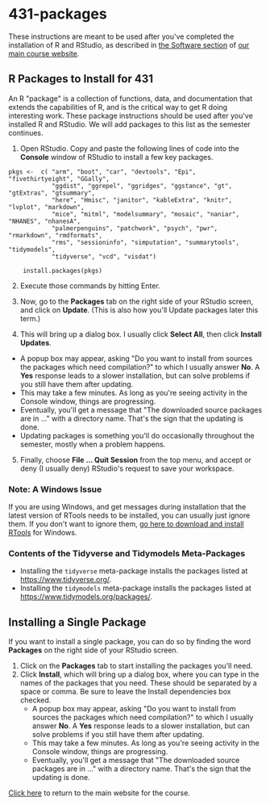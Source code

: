 # 431-packages

These instructions are meant to be used after you've completed the installation of R and RStudio, as described in [the Software section](https://thomaselove.github.io/431-2023/software.html) of [our main course website](https://thomaselove.github.io/431-2023).

## R Packages to Install for 431

An R "package" is a collection of functions, data, and documentation that extends the capabilities of R, and is the critical way to get R doing interesting work. These package instructions should be used after you've installed R and RStudio. We will add packages to this list as the semester continues.

1. Open RStudio. Copy and paste the following lines of code into the **Console** window of RStudio to install a few key packages.

```
pkgs <-  c( "arm", "boot", "car", "devtools", "Epi", "fivethirtyeight", "GGally",
            "ggdist", "ggrepel", "ggridges", "ggstance", "gt", "gtExtras", "gtsummary", 
            "here", "Hmisc", "janitor", "kableExtra", "knitr", "lvplot", "markdown", 
            "mice", "mitml", "modelsummary", "mosaic", "naniar", "NHANES", "nhanesA",
            "palmerpenguins", "patchwork", "psych", "pwr", "rmarkdown", "rmdformats",
            "rms", "sessioninfo", "simputation", "summarytools", "tidymodels",
            "tidyverse", "vcd", "visdat")

    install.packages(pkgs)
```

2.  Execute those commands by hitting Enter.

3.  Now, go to the **Packages** tab on the right side of your RStudio screen, and click on **Update**. (This is also how you'll Update packages later this term.)

4.  This will bring up a dialog box. I usually click **Select All**, then click **Install Updates**. 
- A popup box may appear, asking "Do you want to install from sources the packages which need compilation?" to which I usually answer **No**. A **Yes** response leads to a slower installation, but can solve problems if you still have them after updating.
- This may take a few minutes. As long as you're seeing activity in the Console window, things are progressing.
- Eventually, you'll get a message that "The downloaded source packages are in ..." with a directory name. That's the sign that the updating is done.
- Updating packages is something you'll do occasionally throughout the semester, mostly when a problem happens.

5.  Finally, choose **File ... Quit Session** from the top menu, and accept or deny (I usually deny) RStudio's request to save your workspace.

### Note: A Windows Issue

If you are using Windows, and get messages during installation that the latest version of RTools needs to be installed, you can usually just ignore them. If you don't want to ignore them, [go here to download and install RTools](https://cran.r-project.org/bin/windows/Rtools/) for Windows.

### Contents of the Tidyverse and Tidymodels Meta-Packages

- Installing the `tidyverse` meta-package installs the packages listed at https://www.tidyverse.org/.
- Installing the `tidymodels` meta-package installs the packages listed at https://www.tidymodels.org/packages/.

## Installing a Single Package

If you want to install a single package, you can do so by finding the word **Packages** on the right side of your RStudio screen. 

1. Click on the **Packages** tab to start installing the packages you'll need. 
2. Click **Install**, which will bring up a dialog box, where you can type in the names of the packages that you need. These should be separated by a space or comma. Be sure to leave the Install dependencies box checked.
    - A popup box may appear, asking "Do you want to install from sources the packages which need compilation?" to which I usually answer **No**. A **Yes** response leads to a slower installation, but can solve problems if you still have them after updating.
    - This may take a few minutes. As long as you're seeing activity in the Console window, things are progressing.
    - Eventually, you'll get a message that "The downloaded source packages are in ..." with a directory name. That's the sign that the updating is done.

[Click here](https://thomaselove.github.io/431-2023/) to return to the main website for the course.
